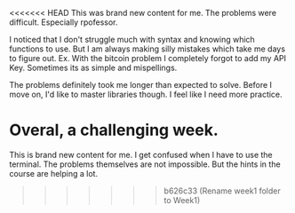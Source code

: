 <<<<<<< HEAD
This was brand new content for me. 
The problems were difficult. 
Especially rpofessor.

I noticed that I don't struggle much with syntax and knowing which functions to use.
But I am always making silly mistakes which take me days to figure out.
Ex. With the bitcoin problem I completely forgot to add my API Key. 
Sometimes its as simple and mispellings.

The problems definitely took me longer than expected to solve. 
Before I move on, I'd like to master libraries though.
I feel like I need more practice. 

Overal, a challenging week. 
=======

This is brand new content for me. 
I get confused when I have to use the terminal. 
The problems themselves are not impossible.
But the hints in the course are helping a lot.
>>>>>>> b626c33 (Rename week1 folder to Week1)
